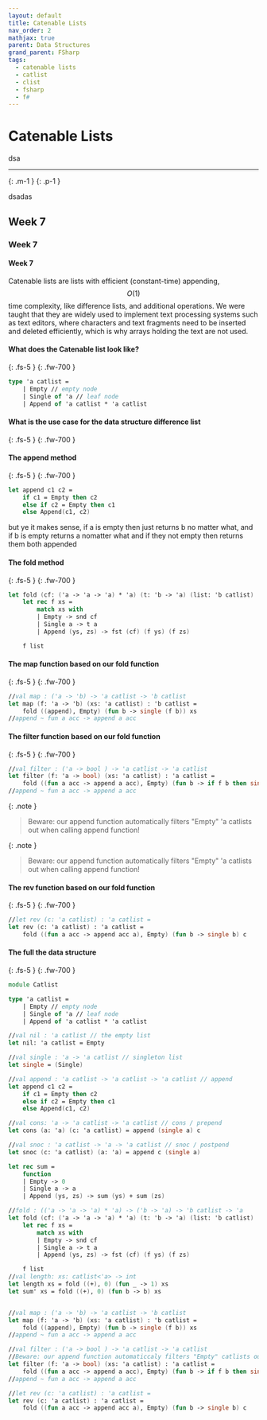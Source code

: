 ```yaml
---
layout: default
title: Catenable Lists
nav_order: 2
mathjax: true
parent: Data Structures
grand_parent: FSharp
tags: 
  - catenable lists
  - catlist
  - clist
  - fsharp
  - f#
---
```


# Catenable Lists
dsa
<hr/>
{: .m-1 }
{: .p-1 }

dsadas
## Week 7
### Week 7
#### Week 7

Catenable lists are lists with efficient (constant-time) appending, $$O(1)$$ time complexity, like difference lists, and additional
operations. We were taught that they are widely used to implement text processing systems such as text editors, where
characters and text fragments need to be inserted and deleted efficiently, which is why arrays holding
the text are not used.

#### What does the Catenable list look like?
{: .fs-5 }
{: .fw-700 }
```fsharp
type 'a catlist =
    | Empty // empty node
    | Single of 'a // leaf node
    | Append of 'a catlist * 'a catlist
```

#### What is the use case for the data structure difference list
{: .fs-5 }
{: .fw-700 }


#### The append method
{: .fs-5 }
{: .fw-700 }
```fsharp
let append c1 c2 =
    if c1 = Empty then c2
    else if c2 = Empty then c1
    else Append(c1, c2)
```
    

but ye it makes sense, if a is empty then just returns b no matter what, and if b is empty returns a nomatter what and if they not empty then returns them both appended

#### The fold method
{: .fs-5 }
{: .fw-700 }


```fsharp
let fold (cf: ('a -> 'a -> 'a) * 'a) (t: 'b -> 'a) (list: 'b catlist) : 'a =
    let rec f xs =
        match xs with
        | Empty -> snd cf
        | Single a -> t a
        | Append (ys, zs) -> fst (cf) (f ys) (f zs)

    f list
```



#### The map function based on our fold function
{: .fs-5 }
{: .fw-700 }

```fsharp
//val map : ('a -> 'b) -> 'a catlist -> 'b catlist
let map (f: 'a -> 'b) (xs: 'a catlist) : 'b catlist =
    fold ((append), Empty) (fun b -> single (f b)) xs
//append ~ fun a acc -> append a acc
```

#### The filter function based on our fold function
{: .fs-5 }
{: .fw-700 }

```fsharp
//val filter : ('a -> bool ) -> 'a catlist -> 'a catlist
let filter (f: 'a -> bool) (xs: 'a catlist) : 'a catlist =
    fold ((fun a acc -> append a acc), Empty) (fun b -> if f b then single b else Empty) xs
//append ~ fun a acc -> append a acc
```

{: .note }
> Beware: our append function automatically filters "Empty" 'a catlists out when calling append function!

{: .note }
> 
> Beware: our append function automatically filters "Empty" 'a catlists out when calling append function!
> 


#### The rev function based on our fold function
{: .fs-5 }
{: .fw-700 }

```fsharp
//let rev (c: 'a catlist) : 'a catlist =
let rev (c: 'a catlist) : 'a catlist =
    fold ((fun a acc -> append acc a), Empty) (fun b -> single b) c
```


#### The full the data structure
{: .fs-5 }
{: .fw-700 }


```fsharp
module Catlist

type 'a catlist =
    | Empty // empty node
    | Single of 'a // leaf node
    | Append of 'a catlist * 'a catlist

//val nil : 'a catlist // the empty list
let nil: 'a catlist = Empty

//val single : 'a -> 'a catlist // singleton list
let single = (Single)

//val append : 'a catlist -> 'a catlist -> 'a catlist // append
let append c1 c2 =
    if c1 = Empty then c2
    else if c2 = Empty then c1
    else Append(c1, c2)

//val cons: 'a -> 'a catlist -> 'a catlist // cons / prepend
let cons (a: 'a) (c: 'a catlist) = append (single a) c

//val snoc : 'a catlist -> 'a -> 'a catlist // snoc / postpend
let snoc (c: 'a catlist) (a: 'a) = append c (single a)

let rec sum =
    function
    | Empty -> 0
    | Single a -> a
    | Append (ys, zs) -> sum (ys) + sum (zs)

//fold : (('a -> 'a -> 'a) * 'a) -> ('b -> 'a) -> 'b catlist -> 'a
let fold (cf: ('a -> 'a -> 'a) * 'a) (t: 'b -> 'a) (list: 'b catlist) : 'a =
    let rec f xs =
        match xs with
        | Empty -> snd cf
        | Single a -> t a
        | Append (ys, zs) -> fst (cf) (f ys) (f zs)

    f list
//val length: xs: catlist<'a> -> int
let length xs = fold ((+), 0) (fun _ -> 1) xs
let sum' xs = fold ((+), 0) (fun b -> b) xs


//val map : ('a -> 'b) -> 'a catlist -> 'b catlist
let map (f: 'a -> 'b) (xs: 'a catlist) : 'b catlist =
    fold ((append), Empty) (fun b -> single (f b)) xs
//append ~ fun a acc -> append a acc

//val filter : ('a -> bool ) -> 'a catlist -> 'a catlist
//Beware: our append function automaticcaly filters "Empty" catlists out when calling append function
let filter (f: 'a -> bool) (xs: 'a catlist) : 'a catlist =
    fold ((fun a acc -> append a acc), Empty) (fun b -> if f b then single b else Empty) xs
//append ~ fun a acc -> append a acc

//let rev (c: 'a catlist) : 'a catlist =
let rev (c: 'a catlist) : 'a catlist =
    fold ((fun a acc -> append acc a), Empty) (fun b -> single b) c
```


